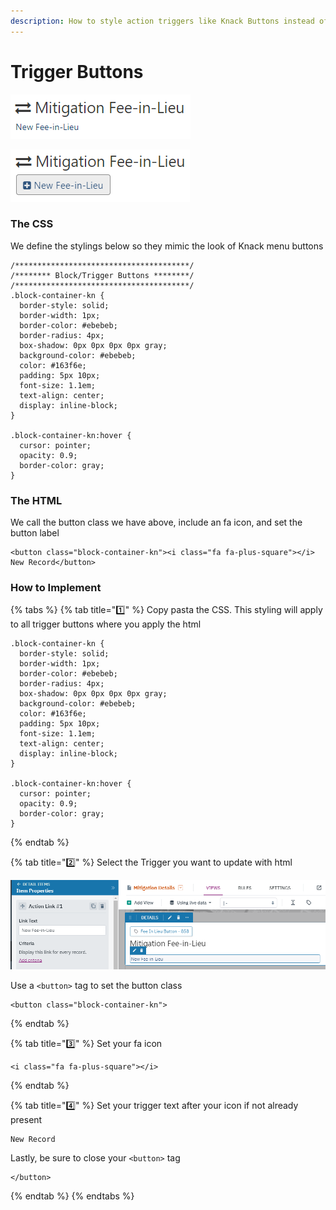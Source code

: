 ```yaml
---
description: How to style action triggers like Knack Buttons instead of a text link
---
```


# Trigger Buttons

![Before](../../.gitbook/assets/image%20%28174%29.png)

![As a Button](../../.gitbook/assets/image%20%28170%29.png)

### The CSS

We define the stylings below so they mimic the look of Knack menu buttons

```text
/***************************************/
/******** Block/Trigger Buttons ********/
/***************************************/
.block-container-kn {
  border-style: solid;
  border-width: 1px;
  border-color: #ebebeb;
  border-radius: 4px;
  box-shadow: 0px 0px 0px 0px gray;
  background-color: #ebebeb;
  color: #163f6e;
  padding: 5px 10px;
  font-size: 1.1em;
  text-align: center;
  display: inline-block;
}

.block-container-kn:hover {
  cursor: pointer;
  opacity: 0.9;
  border-color: gray;
}
```

### The HTML

We call the button class we have above, include an fa icon, and set the button label

```text
<button class="block-container-kn"><i class="fa fa-plus-square"></i> New Record</button>
```

### How to Implement

{% tabs %}
{% tab title="1️⃣" %}
Copy pasta the CSS. This styling will apply to all trigger buttons where you apply the html

```text
.block-container-kn {
  border-style: solid;
  border-width: 1px;
  border-color: #ebebeb;
  border-radius: 4px;
  box-shadow: 0px 0px 0px 0px gray;
  background-color: #ebebeb;
  color: #163f6e;
  padding: 5px 10px;
  font-size: 1.1em;
  text-align: center;
  display: inline-block;
}

.block-container-kn:hover {
  cursor: pointer;
  opacity: 0.9;
  border-color: gray;
}
```
{% endtab %}

{% tab title="2️⃣" %}
Select the Trigger you want to update with html

![](../../.gitbook/assets/image%20%28167%29.png)

Use a `<button>` tag to set the button class

```text
<button class="block-container-kn">
```
{% endtab %}

{% tab title="3️⃣" %}
Set your fa icon

```text
<i class="fa fa-plus-square"></i>
```
{% endtab %}

{% tab title="4️⃣" %}
Set your trigger text after your icon if not already present

```text
New Record
```

Lastly, be sure to close your `<button>` tag

```text
</button>
```
{% endtab %}
{% endtabs %}


